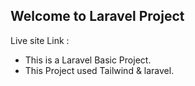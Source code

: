 ## Welcome to Laravel Project

Live site Link : 

* This is a Laravel Basic Project.
* This Project used Tailwind & laravel.